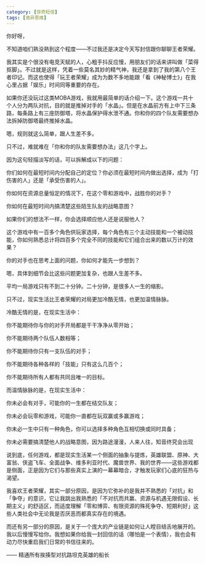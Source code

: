 ```yaml
---
category: [惊奇短信]
tags: [诡异思维]
---
```


你好呀，

不知道咱们熟没熟到这个程度——不过我还是决定今天写封信跟你聊聊王者荣耀。

我其实是个很没有电竞天赋的人，心粗手抖反应慢，用朋友们的话来讲叫做「菜得抠脚」。不过就是这样，凭着一些莫名其妙的精气神，我还是拿到了我的第八个王者印记。而这也使得「玩王者荣耀」成为为数不多地能跟「看《神秘博士》」在我心里占据「娱乐」时间同等重要的存在。

如果你还没玩过这类MOBA游戏，我就用最简单的话介绍一下。这个游戏一共十个人分为两队对抗，目的就是推掉对手的「水晶」。但是在水晶前方有上中下三条路，每条路上有三座防御塔，将水晶保护得水泄不通。你和你的四个队友需要想办法拆掉防御塔最终推掉水晶。

嗯，规则就这么简单，跟人生差不多。

只不过，难就难在「你和你的队友需要想办法」这几个字上。

因为这句轻描淡写的话，可以拆解成以下的问题：

你们如何在最短时间内分配自己的定位？你必须在最短时间内做出选择，成为「打伤害的人」还是「承受伤害的人」。

你如何在资源总量恒定的情况下，在这个零和游戏中，战胜你的对手？

你如何在最短时间内搞清楚这些陌生队友的战略意图？

如果你们的想法不一样，你会选择顺应他人还是说服他人？

这个游戏中有一百多个角色供玩家选择，每个角色有三个主动技能和一个被动技能，你如何熟悉总计将四百多个完全不同的技能和它们组合出来的数以万计的效果？

你的对手也在思考上面的问题，你如何才能先一步想到？

嗯，具体到细节会比这些问题更加复杂，也跟人生差不多。

平均一局游戏只有不到二十分钟。二十分钟，是很多人一生的缩影。

只不过，现实生活比王者荣耀的对局更加冷酷无情，也更加温情脉脉。

冷酷无情的是，在现实生活中：

你不能期待你与你的对手开局都是干干净净从零开始；

你不能期待两个队伍人数相等；

你不能期待你只有一支队伍的对手；

你不能期待各种各样的「技能」只有这么几百个；

你不能期待所有人都有共同且唯一的目标。

而温情脉脉的是，在现实生活中：

你未必会有对手，可能你的一生都在结交队友；

你未必会玩零和游戏，可能你一直都在玩双赢或多赢游戏；

你未必一生中只有一种角色，你可以选择多种角色互相切换或同时具备；

你未必需要搞清楚他人的战略意图，因为路途漫漫，人来人往，知音终究会出现

说到底，任何游戏，都是现实生活某一个侧面的抽象与提炼，英雄联盟、原神、大富翁、侠盗飞车、全面战争、维多利亚时代、魔兽世界、我的世界——这些游戏都是侧面，正是因为它们与那些真实上演的一幕幕暗合，才触发玩家们心底的狂热与渴望。

我喜欢王者荣耀，其实一部分原因，是因为它弥补的是我并不熟悉的「对抗」和「争夺」的意识，它让我跳出我熟悉的「不对抗而共赢、资源与机遇无限假设、长期主义」的舒适区，而适度理解「零和博弈、有限资源的殊死争夺、短期利好」这些人类社会中无论我是否厌恶而都真实存在的境遇。

而还有另一部分的原因，是关于一个庞大的产业链是如何让人瞠目结舌地展开的。我以后慢慢写给你。我想如果你给我一封回信的话（哪怕是一个表情），我也会有动力尽快重启我们日常的书信往来的。

—— 精通所有挨揍型对抗路坦克英雄的船长
